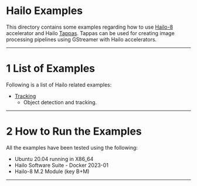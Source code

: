 # Hailo Examples

This directory contains some examples regarding how to use [Hailo-8](https://hailo.ai/products/hailo-8/) accelerator and Hailo [Tappas](https://github.com/hailo-ai/tappas).
Tappas can be used for creating image processing pipelines using GStreamer with Hailo accelerators.

---

# 1 List of Examples

Following is a list of Hailo related examples:

* [Tracking](tracking/README.md)
  * Object detection and tracking.

---

# 2 How to Run the Examples

All the examples have been tested using the following:

* Ubuntu 20.04 running in X86_64
* Hailo Software Suite - Docker 2023-01
* Hailo-8 M.2 Module (key B+M)

---
